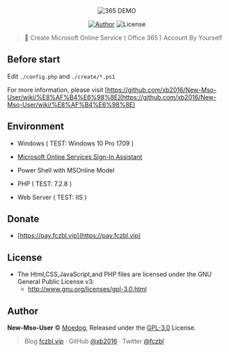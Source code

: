 <p align="center">
<img src="https://img.fczbl.vip/images/2019/03/16/365demo.png" alt="365 DEMO">
</p>

<p align="center">
<a href="https://www.fczbl.vip"><img alt="Author" src="https://img.shields.io/badge/Author-Moedog-blue.svg?style=flat-square"></a>
<img alt="License" src="https://img.shields.io/badge/license-GPL3-red.svg"/>
</p>

 > :meat_on_bone: Create Microsoft Online Service ( Office 365 ) Account By Yourself

## Before start

Edit `./config.php` and `./create/*.ps1`

For more information, please visit [https://github.com/xb2016/New-Mso-User/wiki/%E8%AF%B4%E6%98%8E](https://github.com/xb2016/New-Mso-User/wiki/%E8%AF%B4%E6%98%8E)

## Environment

- Windows ( TEST: Windows 10 Pro 1709 )

- [Microsoft Online Services Sign-In Assistant](https://go.microsoft.com/fwlink/p/?LinkId=286152)

- Power Shell with MSOnline Model

- PHP ( TEST: 7.2.8 )

- Web Server ( TEST: IIS )

## Donate

- [https://pay.fczbl.vip](https://pay.fczbl.vip)

## License

- The Html,CSS,JavaScript,and PHP files are licensed under the GNU General Public License v3:
  - http://www.gnu.org/licenses/gpl-3.0.html

## Author

**New-Mso-User** © [Moedog](https://github.com/xb2016), Released under the [GPL-3.0](./LICENSE) License.<br>

> Blog [fczbl.vip](https://www.fczbl.vip) · GitHub [@xb2016](https://github.com/xb2016) · Twitter [@fczbl](https://twitter.com/fczbl)
